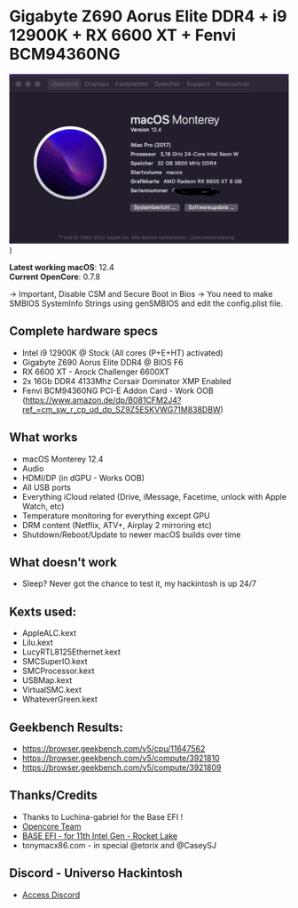 # Gigabyte Z690 Aorus Elite DDR4 + i9 12900K + RX 6600 XT + Fenvi BCM94360NG

![about-12 4](https://github.com/mmollet/EFI-GIGABYTE-Z690-AORUS-ELITE-AX-12900K-RX6900XT/blob/main/Infos/about12_4.png))

**Latest working macOS**: 12.4
<br>
**Current OpenCore**: 0.7.8

-> Important, Disable CSM and Secure Boot in Bios
-> You need to make SMBIOS SystemInfo Strings using genSMBIOS and edit the config.plist file.

## Complete hardware specs
- Intel i9 12900K @ Stock (All cores (P+E+HT) activated)
- Gigabyte Z690 Aorus Elite DDR4 @ BIOS F6
- RX 6600 XT - Arock Challenger 6600XT
- 2x 16Gb DDR4 4133Mhz Corsair Dominator XMP Enabled
- Fenvi BCM94360NG PCI-E Addon Card - Work OOB (https://www.amazon.de/dp/B081CFM2J4?ref_=cm_sw_r_cp_ud_dp_SZ9Z5ESKVWG71M838DBW)

## What works
- macOS Monterey 12.4
- Audio
- HDMI/DP (in dGPU - Works OOB)
- All USB ports
- Everything iCloud related (Drive, iMessage, Facetime, unlock with Apple Watch, etc)
- Temperature monitoring for everything except GPU
- DRM content (Netflix, ATV+, Airplay 2 mirroring etc)
- Shutdown/Reboot/Update to newer macOS builds over time

## What doesn't work
- Sleep? Never got the chance to test it, my hackintosh is up 24/7

## Kexts used:
- AppleALC.kext
- Lilu.kext
- LucyRTL8125Ethernet.kext
- SMCSuperIO.kext
- SMCProcessor.kext
- USBMap.kext
- VirtualSMC.kext
- WhateverGreen.kext

## Geekbench Results:
- https://browser.geekbench.com/v5/cpu/11647562
- https://browser.geekbench.com/v5/compute/3921810
- https://browser.geekbench.com/v5/compute/3921809

## Thanks/Credits
- Thanks to Luchina-gabriel for the Base EFI !
- [Opencore Team](https://dortania.github.io/getting-started/)
- [BASE EFI - for 11th Intel Gen - Rocket Lake](https://github.com/luchina-gabriel/BASE-EFI-INTEL-DESKTOP-11THGEN-ROCKET-LAKE)
- tonymacx86.com - in special @etorix and @CaseySJ

## Discord - Universo Hackintosh
- [Access Discord](https://discord.universohackintosh.com.br)
